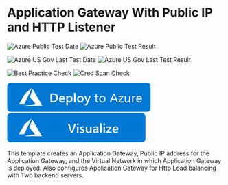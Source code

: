 # Application Gateway With Public IP and HTTP Listener

![Azure Public Test Date](https://azurequickstartsservice.blob.core.windows.net/badges/101-application-gateway-public-ip/PublicLastTestDate.svg)
![Azure Public Test Result](https://azurequickstartsservice.blob.core.windows.net/badges/101-application-gateway-public-ip/PublicDeployment.svg)

![Azure US Gov Last Test Date](https://azurequickstartsservice.blob.core.windows.net/badges/101-application-gateway-public-ip/FairfaxLastTestDate.svg)
![Azure US Gov Last Test Result](https://azurequickstartsservice.blob.core.windows.net/badges/101-application-gateway-public-ip/FairfaxDeployment.svg)

![Best Practice Check](https://azurequickstartsservice.blob.core.windows.net/badges/101-application-gateway-public-ip/BestPracticeResult.svg)
![Cred Scan Check](https://azurequickstartsservice.blob.core.windows.net/badges/101-application-gateway-public-ip/CredScanResult.svg)

[![Deploy to Azure](https://raw.githubusercontent.com/Azure/azure-quickstart-templates/master/1-CONTRIBUTION-GUIDE/images/deploytoazure.svg?sanitize=true)](https://portal.azure.com/#create/Microsoft.Template/uri/https%3A%2F%2Fraw.githubusercontent.com%2FAzure%2Fazure-quickstart-templates%2Fmaster%2F101-application-gateway-public-ip%2Fazuredeploy.json)
[![Visualize](https://raw.githubusercontent.com/Azure/azure-quickstart-templates/master/1-CONTRIBUTION-GUIDE/images/visualizebutton.svg?sanitize=true)](http://armviz.io/#/?load=https%3A%2F%2Fraw.githubusercontent.com%2FAzure%2Fazure-quickstart-templates%2Fmaster%2F101-application-gateway-public-ip%2Fazuredeploy.json)

This template creates an Application Gateway, Public IP address for the Application Gateway, and the Virtual Network in which Application Gateway is deployed. Also configures Application Gateway for Http Load balancing with Two backend servers.


